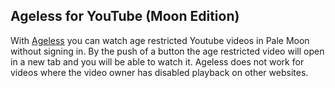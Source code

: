 ## Ageless for YouTube (Moon Edition)

With [Ageless](https://github.com/JustOff/ageless-yt-me/releases) you can watch age restricted Youtube videos in Pale Moon without signing in. By the push of a button the age restricted video will open in a new tab and you will be able to watch it. Ageless does not work for videos where the video owner has disabled playback on other websites.